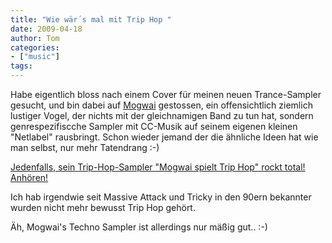 ```yaml
---
title: "Wie wär´s mal mit Trip Hop "
date: 2009-04-18
author: Tom
categories:
- ["music"]
tags:
---
```

Habe eigentlich bloss nach einem Cover für meinen neuen Trance-Sampler gesucht, und bin dabei auf <a title="Homepage Mogwai" href="http://mogwai.de/" target="_self">Mogwai</a> gestossen, ein offensichtlich ziemlich lustiger Vogel, der nichts mit der gleichnamigen Band zu tun hat, sondern genrespezifiscche Sampler mit CC-Musik auf seinem eigenen kleinen "Netlabel" rausbringt. Schon wieder jemand der die ähnliche Ideen hat wie man selbst, nur mehr Tatendrang :-)

<a title="Creative Commons Trip Hop Musik Sampler" href="http://mogwai.de/2008/11/mh01-mogwai-hrt-trip-hop.html" target="_self">Jedenfalls, sein Trip-Hop-Sampler "Mogwai spielt Trip Hop" rockt total! Anhören!</a>

Ich hab irgendwie seit Massive Attack und Tricky in den 90ern bekannter wurden nicht mehr bewusst Trip Hop gehört.

Äh, Mogwai's Techno Sampler ist allerdings nur mäßig gut.. :-)